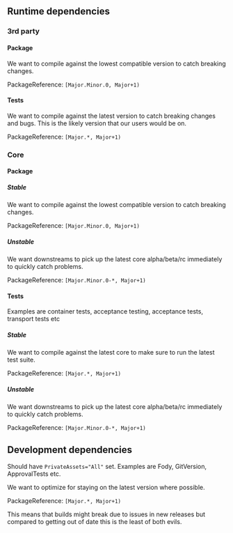 ## Runtime dependencies

### 3rd party

#### Package

We want to compile against the lowest compatible version to catch breaking changes.

PackageReference: `[Major.Minor.0, Major+1)`

#### Tests

We want to compile against the latest version to catch breaking changes and bugs. This is the likely version that our users would be on.

PackageReference: `[Major.*, Major+1)`

### Core

#### Package

##### Stable

We want to compile against the lowest compatible version to catch breaking changes.

PackageReference: `[Major.Minor.0, Major+1)`

##### Unstable

We want downstreams to pick up the latest core alpha/beta/rc immediately to quickly catch problems.

PackageReference: `[Major.Minor.0-*, Major+1)`

#### Tests

Examples are container tests, acceptance testing, acceptance tests, transport tests etc

##### Stable

We want to compile against the latest core to make sure to run the latest test suite.

PackageReference: `[Major.*, Major+1)`

##### Unstable

We want downstreams to pick up the latest core alpha/beta/rc immediately to quickly catch problems.

PackageReference: `[Major.Minor.0-*, Major+1)`

## Development dependencies

Should have `PrivateAssets="All"` set. Examples are Fody, GitVersion, ApprovalTests etc.

We want to optimize for staying on the latest version where possible.

PackageReference: `[Major.*, Major+1)`

This means that builds might break due to issues in new releases but compared to getting out of date this is the least of both evils.